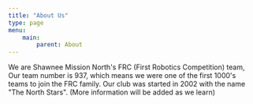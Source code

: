 ```yaml
---
title: "About Us"
type: page
menu:
    main:
        parent: About
---
```


We are Shawnee Mission North's FRC (First Robotics Competition) team, Our team number is 937, which means we were
one of the first 1000's teams to join the FRC family. Our club was started in 2002 with the name "The North Stars".
(More information will be added as we learn)
